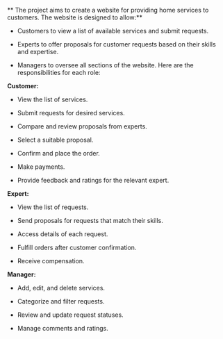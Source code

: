 ** The project aims to create a website for providing home services to
customers. The website is designed to allow:**

-   Customers to view a list of available services and submit requests.

-   Experts to offer proposals for customer requests based on their
    skills and expertise.

-   Managers to oversee all sections of the website. Here are the
    responsibilities for each role:

**Customer:**

-   View the list of services.

-   Submit requests for desired services.

-   Compare and review proposals from experts.

-   Select a suitable proposal.

-   Confirm and place the order.

-   Make payments.

-   Provide feedback and ratings for the relevant expert.

**Expert:**

-   View the list of requests.

-   Send proposals for requests that match their skills.

-   Access details of each request.

-   Fulfill orders after customer confirmation.

-   Receive compensation.

**Manager:**

-   Add, edit, and delete services.

-   Categorize and filter requests.

-   Review and update request statuses.

-   Manage comments and ratings.
